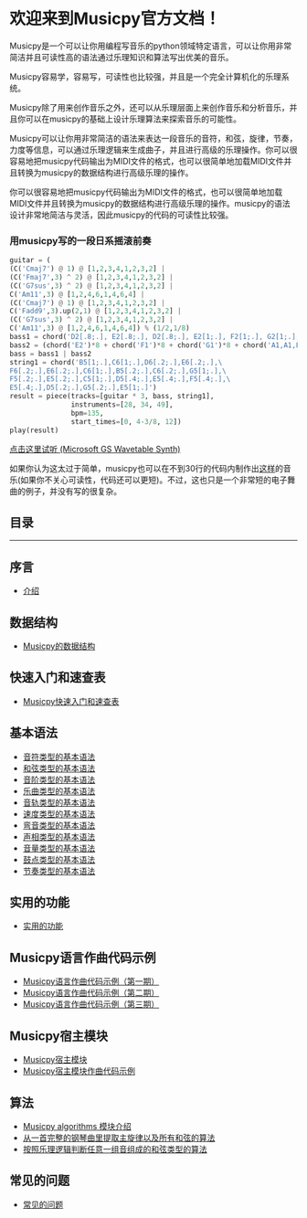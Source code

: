 欢迎来到Musicpy官方文档！
===================================

Musicpy是一个可以让你用编程写音乐的python领域特定语言，可以让你用非常简洁并且可读性高的语法通过乐理知识和算法写出优美的音乐。

Musicpy容易学，容易写，可读性也比较强，并且是一个完全计算机化的乐理系统。

Musicpy除了用来创作音乐之外，还可以从乐理层面上来创作音乐和分析音乐，并且你可以在musicpy的基础上设计乐理算法来探索音乐的可能性。

Musicpy可以让你用非常简洁的语法来表达一段音乐的音符，和弦，旋律，节奏，力度等信息，可以通过乐理逻辑来生成曲子，并且进行高级的乐理操作。你可以很容易地把musicpy代码输出为MIDI文件的格式，也可以很简单地加载MIDI文件并且转换为musicpy的数据结构进行高级乐理的操作。

你可以很容易地把musicpy代码输出为MIDI文件的格式，也可以很简单地加载MIDI文件并且转换为musicpy的数据结构进行高级乐理的操作。musicpy的语法设计非常地简洁与灵活，因此musicpy的代码的可读性比较强。

### 用musicpy写的一段日系摇滚前奏

```python
guitar = (
(C('Cmaj7') @ 1) @ [1,2,3,4,1,2,3,2] |
(C('Fmaj7',3) ^ 2) @ [1,2,3,4,1,2,3,2] |
(C('G7sus',3) ^ 2) @ [1,2,3,4,1,2,3,2] |
C('Am11',3) @ [1,2,4,6,1,4,6,4] |
(C('Cmaj7') @ 1) @ [1,2,3,4,1,2,3,2] |
C('Fadd9',3).up(2,1) @ [1,2,3,4,1,2,3,2] |
(C('G7sus',3) ^ 2) @ [1,2,3,4,1,2,3,2] |
C('Am11',3) @ [1,2,4,6,1,4,6,4]) % (1/2,1/8)
bass1 = chord('D2[.8;.], E2[.8;.], D2[.8;.], E2[1;.], F2[1;.], G2[1;.], A1[.2;.], A2[.8;.], G2[.8;.], E2[.8;.], D2[.8;.]')
bass2 = (chord('E2')*8 + chord('F1')*8 + chord('G1')*8 + chord('A1,A1,E2,A1,A2,A1,G2,D2')) % (1/8,1/8) * 4
bass = bass1 | bass2
string1 = chord('B5[1;.],C6[1;.],D6[.2;.],E6[.2;.],\
F6[.2;.],E6[.2;.],C6[1;.],B5[.2;.],C6[.2;.],G5[1;.],\
F5[.2;.],E5[.2;.],C5[1;.],D5[.4;.],E5[.4;.],F5[.4;.],\
E5[.4;.],D5[.2;.],G5[.2;.],E5[1;.]')
result = piece(tracks=[guitar * 3, bass, string1],
               instruments=[28, 34, 49],
               bpm=135,
               start_times=[0, 4-3/8, 12])
play(result)
```

[点击这里试听 (Microsoft GS Wavetable Synth)](https://drive.google.com/file/d/1tMKLt3oFdmiGQPTdFVolGvBE1gVGNSwa/view?usp=sharing)

如果你认为这太过于简单，musicpy也可以在不到30行的代码内制作出[这样](https://drive.google.com/file/d/1j66Ux0KYMiOW6yHGBidIhwF9zcbDG5W0/view?usp=sharing)的音乐(如果你不关心可读性，代码还可以更短)。不过，这也只是一个非常短的电子舞曲的例子，并没有写的很复杂。


## 目录
-------------

## 序言

* [介绍](https://musicpy.readthedocs.io/zh_CN/latest/Introduction/)

## 数据结构

* [Musicpy的数据结构](https://musicpy.readthedocs.io/zh_CN/latest/Data%20Structures%20of%20musicpy/)

## 快速入门和速查表

* [Musicpy快速入门和速查表](https://musicpy.readthedocs.io/zh_CN/latest/Musicpy%20Quickstart%20and%20Cheat%20Sheet/)

## 基本语法

* [音符类型的基本语法](https://musicpy.readthedocs.io/zh_CN/latest/Basic%20syntax%20of%20note%20type/)
* [和弦类型的基本语法](https://musicpy.readthedocs.io/zh_CN/latest/Basic%20syntax%20of%20chord%20type/)
* [音阶类型的基本语法](https://musicpy.readthedocs.io/zh_CN/latest/Basic%20syntax%20of%20scale%20type/)
* [乐曲类型的基本语法](https://musicpy.readthedocs.io/zh_CN/latest/Basic%20syntax%20of%20piece%20type/)
* [音轨类型的基本语法](https://musicpy.readthedocs.io/zh_CN/latest/Basic%20syntax%20of%20track%20type/)
* [速度类型的基本语法](https://musicpy.readthedocs.io/zh_CN/latest/Basic%20syntax%20of%20tempo%20type/)
* [弯音类型的基本语法](https://musicpy.readthedocs.io/zh_CN/latest/Basic%20syntax%20of%20pitch_bend%20type/)
* [声相类型的基本语法](https://musicpy.readthedocs.io/zh_CN/latest/Basic%20syntax%20of%20pan%20type/)
* [音量类型的基本语法](https://musicpy.readthedocs.io/zh_CN/latest/Basic%20syntax%20of%20volume%20type/)
* [鼓点类型的基本语法](https://musicpy.readthedocs.io/zh_CN/latest/Basic%20syntax%20of%20drum%20type/)
* [节奏类型的基本语法](https://musicpy.readthedocs.io/zh_CN/latest/Basic%20syntax%20of%20rhythm%20type/)

## 实用的功能

* [实用的功能](https://musicpy.readthedocs.io/zh_CN/latest/Useful%20functionality/)

## Musicpy语言作曲代码示例

* [Musicpy语言作曲代码示例（第一期）](https://musicpy.readthedocs.io/zh_CN/latest/Musicpy%20composition%20code%20examples%20part%201/)
* [Musicpy语言作曲代码示例（第二期）](https://musicpy.readthedocs.io/zh_CN/latest/Musicpy%20composition%20code%20examples%20part%202/)
* [Musicpy语言作曲代码示例（第三期）](https://musicpy.readthedocs.io/zh_CN/latest/Musicpy%20composition%20code%20examples%20part%203/)

## Musicpy宿主模块

* [Musicpy宿主模块](https://musicpy.readthedocs.io/zh_CN/latest/Musicpy%20daw%20module/) 
* [Musicpy宿主模块作曲代码示例](https://musicpy.readthedocs.io/zh_CN/latest/Musicpy%20daw%20module%20composition%20code%20examples/)

## 算法

* [Musicpy algorithms 模块介绍](https://musicpy.readthedocs.io/zh_CN/latest/Introduction%20of%20musicpy%20algorithms%20module/)
* [从一首完整的钢琴曲里提取主旋律以及所有和弦的算法](https://musicpy.readthedocs.io/zh_CN/latest/The%20algorithm%20to%20split%20the%20main%20melody%20and%20chords%20from%20a%20piece%20of%20music/)
* [按照乐理逻辑判断任意一组音组成的和弦类型的算法](https://musicpy.readthedocs.io/zh_CN/latest/The%20algorithm%20to%20determine%20the%20chord%20type%20of%20any%20group%20of%20notes%20according%20to%20the%20logic%20of%20music%20theory/)

## 常见的问题

* [常见的问题](https://musicpy.readthedocs.io/zh_CN/latest/Frequently%20Asked%20Questions/)
